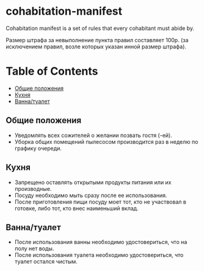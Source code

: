 # cohabitation-manifest
Cohabitation manifest is a set of rules that every cohabitant must abide by.

Размер штрафа за невыполнение пункта правил составляет 100р. (за исключением правил, возле которых указан инной размер штрафа).

# Table of Contents
* [Общие положения](#common)
* [Кухня](#kitchen)
* [Ванна/туалет](#bathroom)


<a name="common"></a>
## Общие положения
- Уведомлять всех сожителей о желании позвать гостя (-ей).
- Уборка общих помещений пылесосом производится раз в неделю по графику очереди.

<a name="kitchen"></a>
## Кухня
- Запрещено оставлять открытыми продукты питания или их производные.
- Посуду необходимо мыть сразу после ее использования.
- После приготовления пищи посуду моет тот, кто не участвовал в готовке, либо тот, кто внес наименьший вклад.

<a name="bathroom"></a>
## Ванна/туалет
- После использования ванны необходимо удостовериться, что на полу нет воды.
- После использования туалета необходимо удостовериться, что туалет остался чистым.
